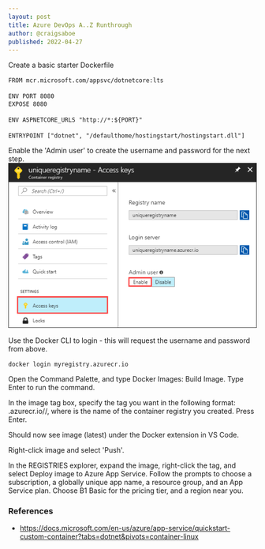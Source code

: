 ```yaml
---
layout: post
title: Azure DevOps A..Z Runthrough
author: @craigsaboe
published: 2022-04-27
---
```


Create a basic starter Dockerfile

```
FROM mcr.microsoft.com/appsvc/dotnetcore:lts

ENV PORT 8080
EXPOSE 8080

ENV ASPNETCORE_URLS "http://*:${PORT}"

ENTRYPOINT ["dotnet", "/defaulthome/hostingstart/hostingstart.dll"]
```

Enable the 'Admin user' to create the username and password for the next step.
![Auth Portal](../images/ado/auth-portal-01.png)

Use the Docker CLI to login - this will request the username and password from above.
```
docker login myregistry.azurecr.io
```

Open the Command Palette, and type Docker Images: Build Image. Type Enter to run the command.

In the image tag box, specify the tag you want in the following format: <acr-name>.azurecr.io/<image-name>/<tag>, where <acr-name> is the name of the container registry you created. Press Enter.

Should now see image (latest) under the Docker extension in VS Code.

Right-click image and select 'Push'.

In the REGISTRIES explorer, expand the image, right-click the tag, and select Deploy image to Azure App Service.
Follow the prompts to choose a subscription, a globally unique app name, a resource group, and an App Service plan. Choose B1 Basic for the pricing tier, and a region near you.

### References
- https://docs.microsoft.com/en-us/azure/app-service/quickstart-custom-container?tabs=dotnet&pivots=container-linux
